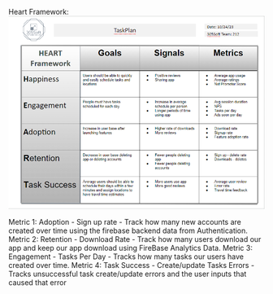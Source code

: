 Heart Framework:  
![TaskPlan HeartFramework](/src/TaskPlanHeartFW.png)

Metric 1: Adoption - Sign up rate - Track how many new accounts are created over time using the firebase backend data from Authentication.  
Metric 2: Retention - Download Rate - Track how many users download our app and keep our app download using FireBase Analytics Data.
Metric 3:  Engagement - Tasks Per Day - Tracks how many tasks our users have created over time.
Metric 4:  Task Success - Create/update Tasks Errors - Tracks unsuccessful task create/update errors and the user inputs that caused that error
